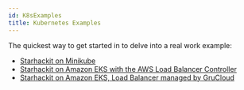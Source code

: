```yaml
---
id: K8sExamples
title: Kubernetes Examples
---
```


The quickest way to get started in to delve into a real work example:

- [Starhackit on Minikube](https://github.com/grucloud/grucloud/tree/main/examples/starhackit/minikube)
- [Starhackit on Amazon EKS with the AWS Load Balancer Controller](https://github.com/grucloud/grucloud/tree/main/examples/starhackit/eks-lbc)
- [Starhackit on Amazon EKS, Load Balancer managed by GruCloud](https://github.com/grucloud/grucloud/tree/main/examples/starhackit/eks-lean)
